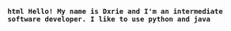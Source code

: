 ### ```html Hello! My name is Dxrie and I'm an intermediate software developer. I like to use python and java```
